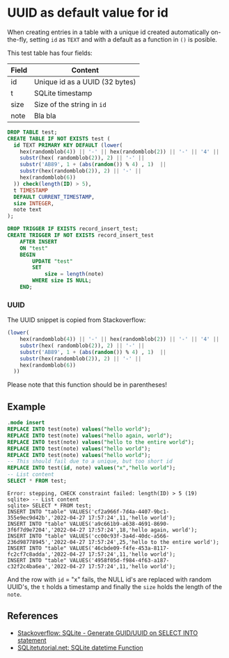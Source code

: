 # UUID as default value for id

When creating entries in a table with a unique id created automatically on-the-fly, setting `id` as `TEXT` and with a default as a function in `()` is posible.

This test table has four fields:

Field|Content
---|---
id   | Unique id as a UUID (32 bytes)
t    | SQLite timestamp
size | Size of the string in `id`
note | Bla bla

```sql
DROP TABLE test;
CREATE TABLE IF NOT EXISTS test (
  id TEXT PRIMARY KEY DEFAULT (lower(
    hex(randomblob(4)) || '-' || hex(randomblob(2)) || '-' || '4' || 
    substr(hex( randomblob(2)), 2) || '-' || 
    substr('AB89', 1 + (abs(random()) % 4) , 1)  ||
    substr(hex(randomblob(2)), 2) || '-' || 
    hex(randomblob(6))
  )) check(length(ID) > 5),
  t TIMESTAMP
  DEFAULT CURRENT_TIMESTAMP,
  size INTEGER,
  note text
);

DROP TRIGGER IF EXISTS record_insert_test;
CREATE TRIGGER IF NOT EXISTS record_insert_test
    AFTER INSERT
    ON "test"
    BEGIN
        UPDATE "test"
        SET 
            size = length(note)
        WHERE size IS NULL;
    END;
```

### UUID

The UUID snippet is copied from Stackoverflow:

```sql
(lower(
    hex(randomblob(4)) || '-' || hex(randomblob(2)) || '-' || '4' || 
    substr(hex( randomblob(2)), 2) || '-' || 
    substr('AB89', 1 + (abs(random()) % 4) , 1)  ||
    substr(hex(randomblob(2)), 2) || '-' || 
    hex(randomblob(6))
  ))
 ```
Please note that this function should be in parentheses!

## Example

```sql
.mode insert
REPLACE INTO test(note) values("hello world");
REPLACE INTO test(note) values("hello again, world");
REPLACE INTO test(note) values("hello to the entire world");
REPLACE INTO test(note) values("hello world");
REPLACE INTO test(note) values("hello world");
-- This should fail due to a unique, but too short id
REPLACE INTO test(id, note) values("x","hello world");
-- List content
SELECT * FROM test;
```

```console
Error: stepping, CHECK constraint failed: length(ID) > 5 (19)
sqlite> -- List content
sqlite> SELECT * FROM test;
INSERT INTO "table" VALUES('cf2a966f-7d4a-4407-9bc1-355e9ec9d42b','2022-04-27 17:57:24',11,'hello world');
INSERT INTO "table" VALUES('a9c661b9-a638-4691-8690-3f6f7d9e7204','2022-04-27 17:57:24',18,'hello again, world');
INSERT INTO "table" VALUES('cc00c93f-3a4d-40dc-a566-236d98778945','2022-04-27 17:57:24',25,'hello to the entire world');
INSERT INTO "table" VALUES('46cbde09-f4fe-453a-8117-fc2cf7c8adda','2022-04-27 17:57:24',11,'hello world');
INSERT INTO "table" VALUES('4958f05d-f984-4f63-a187-c32f2c4ba6ea','2022-04-27 17:57:24',11,'hello world');
```
And the row with `id` = "x" fails, the NULL id's are replaced with random UUID's, the `t` holds a timestamp and finally the `size` holds the length of the `note`.

## References

- [Stackoverflow: SQLite - Generate GUID/UUID on SELECT INTO statement](https://stackoverflow.com/a/66625212)
- [SQLitetutorial.net: SQLite datetime Function](https://www.sqlitetutorial.net/sqlite-date-functions/sqlite-datetime-function/)
